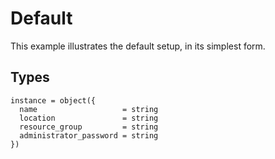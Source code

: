 # Default

This example illustrates the default setup, in its simplest form.

## Types

```hcl
instance = object({
  name                   = string
  location               = string
  resource_group         = string
  administrator_password = string
})
```
